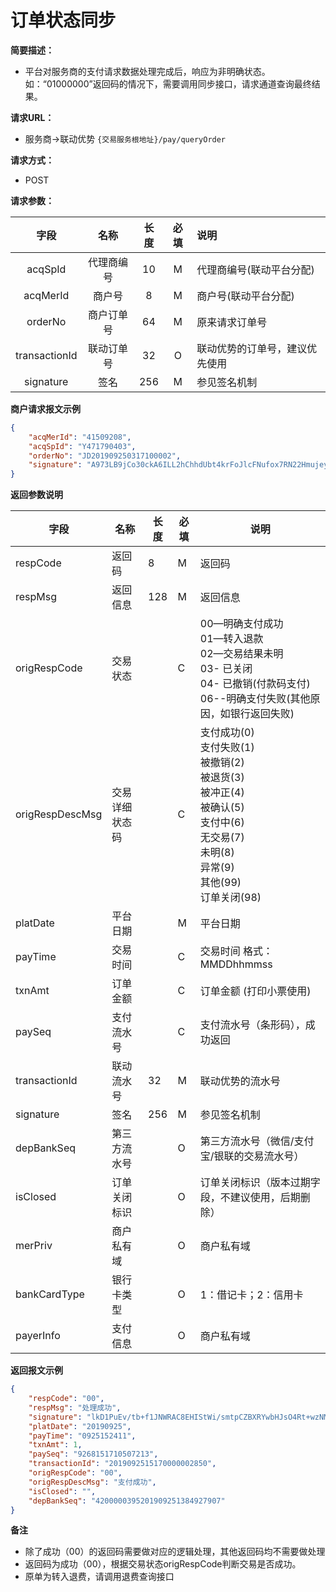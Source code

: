 # 订单状态同步

**简要描述：** 
- 平台对服务商的支付请求数据处理完成后，响应为非明确状态。如：“01000000”返回码的情况下，需要调用同步接口，请求通道查询最终结果。

**请求URL：** 
- 服务商->联动优势
`{交易服务根地址}/pay/queryOrder`

**请求方式：**
- POST 

**请求参数：** 

|	字段	 |	名称	  |	长度  	|	必填  	|	说明	  |
|:--------:|:--------:|:--------:|:--------:|:--------|
|	acqSpId	|	代理商编号	|	10	|	M	|	代理商编号(联动平台分配)	|
|	acqMerId	|	商户号	|	8	|	M	|	商户号(联动平台分配)	|
|	orderNo	|	商户订单号	|	64	|	M	|	原来请求订单号	  |
|	transactionId	|	联动订单号	|	32	|	O	|	联动优势的订单号，建议优先使用	|
|	signature	|	签名	|	256	|	M	|	参见签名机制	|

 **商户请求报文示例**

```json
{
	"acqMerId": "41509208",
	"acqSpId": "Y471790403",
	"orderNo": "JD201909250317100002",
	"signature": "A973LB9jCo30ckA6ILL2hChhdUbt4krFoJlcFNufox7RN22Hmujey75bbvR6MQ/1U3q/Um/ivCaD45U3+xvka53gHnQPvz7q0d+R+RXA7BYdwnTjFgk883AjvMi5EM75ivHZA2Fua3SWDmSTTrlPGfEGxkqfaMnThLsYZYzri0U="
}
```

 **返回参数说明** 

|	字段	|	名称	|	长度	|	必填	|	说明	|
|--------|--------|--------|--------|--------|
|	respCode	|	返回码	|	8	|	M	|	返回码	|
|	respMsg	|	返回信息	|	128	|	M	|	返回信息	|
|	origRespCode	|	交易状态	|		|	C	| 00—明确支付成功 <br>01—转入退款 <br>02—交易结果未明 <br> 03- 已关闭 <br> 04- 已撤销(付款码支付) <br>06--明确支付失败(其他原因，如银行返回失败) |
|	origRespDescMsg	|	交易详细状态码	|	|	C	| 支付成功(0) <br>支付失败(1) <br>被撤销(2)<br>被退货(3)<br>被冲正(4)<br>被确认(5)<br>支付中(6)<br>无交易(7)<br>未明(8)<br>异常(9)<br>其他(99)<br>订单关闭(98)<br> |
|	platDate	|	平台日期	|		|	M	|	平台日期   |
|	payTime	|	交易时间	|	|	C	|	交易时间  格式：MMDDhhmmss |
|	txnAmt	|	订单金额	|		|	C	|	订单金额 (打印小票使用)	|
|	paySeq	|	支付流水号	|		|	C	|	支付流水号（条形码），成功返回	|
|	transactionId	|	联动流水号	|	32	|	M	|	联动优势的流水号|
|	signature	|	签名	|	256	|	M	|	参见签名机制	|
|	depBankSeq	|	第三方流水号	|		|	O	|	第三方流水号（微信/支付宝/银联的交易流水号）	|
|	isClosed	|	订单关闭标识	|		|	O	|	订单关闭标识（版本过期字段，不建议使用，后期删除）	|
|	merPriv	|	商户私有域	|		|	O	|	商户私有域	|
|	bankCardType	|	银行卡类型	|		|	O	|	1：借记卡；2：信用卡	|
|	payerInfo	|	支付信息	|		|	O	|	商户私有域	|

 **返回报文示例**

```json
{
    "respCode": "00",
    "respMsg": "处理成功",
    "signature": "lkD1PuEv/tb+f1JNWRAC8EHIStWi/smtpCZBXRYwbHJsO4Rt+wzNMtal4apAqvQqH8hVgJLJF7OxLby4pwTdfcbAfuOJQ8MR4K8oWoBXkeLIFKQJhSda3qqxHtZBVz5d0OGsqxgdNs0oSIC44W5Ep2TXkTGcopDfi8K+mi2v5es=",
    "platDate": "20190925",
    "payTime": "0925152411",
    "txnAmt": 1,
    "paySeq": "9268151710507213",
    "transactionId": "2019092515170000002850",
    "origRespCode": "00",
    "origRespDescMsg": "支付成功",
    "isClosed": "",
    "depBankSeq": "4200000395201909251384927907"
}
```



**备注** 

- 除了成功（00）的返回码需要做对应的逻辑处理，其他返回码均不需要做处理
- 返回码为成功（00），根据交易状态origRespCode判断交易是否成功。
- 原单为转入退费，请调用退费查询接口
